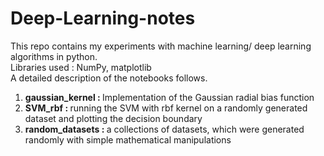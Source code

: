 # Deep-Learning-notes

This repo contains my experiments with machine learning/ deep learning algorithms in python.<br>
Libraries used : NumPy, matplotlib <br>
A detailed description of the notebooks follows. <br>
1. <b>gaussian_kernel : </b>Implementation of the Gaussian radial bias function  
2. <b>SVM_rbf : </b>running the SVM with rbf kernel on a randomly generated dataset and plotting the decision boundary  
3. <b>random_datasets : </b>a collections of datasets, which were generated randomly with simple mathematical manipulations
